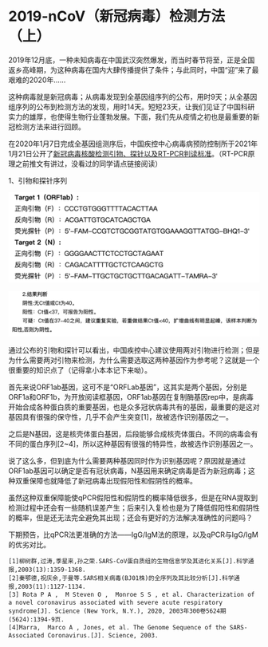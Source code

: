 # 2019-nCoV（新冠病毒）检测方法（上）

2019年12月底，一种未知病毒在中国武汉突然爆发，而当时春节将至，正是全国返乡高峰期，为这种病毒在国内大肆传播提供了条件；与此同时，中国“迎”来了最艰难的2020年……

这种病毒就是新冠病毒；从病毒发现到全基因组序列的公布，用时9天；从全基因组序列的公布到检测方法的发现，用时14天。短短23天，让我们见证了中国科研实力的雄厚，也使得生物行业蓬勃发展。下面，我们先从疫情之初也是最重要的新冠检测方法来进行回顾。

在2020年1月7日完成全基因组测序后，中国疾控中心病毒病预防控制所于2021年1月21日公开了[新冠病毒核酸检测引物、探针以及RT-PCR判读标准](http://www.chinaivdc.cn/kyjz/202001/t20200121_211337.htm)。（RT-PCR原理之前推文有讲过，没看过的同学请点链接阅读）

1、引物和探针序列

![image-20210419215733536](image-20210419215733536.png)

![image-20210419215757214](image-20210419215757214.png)

通过公布的引物和探针可以看出，中国疾控中心建议使用两对引物进行检测；但是为什么需要两对引物来检测，为什么需要选取这两种基因作为参考呢？这就是一个很重要的知识点了（记得拿小本本记下来呦）。

首先来说ORF1ab基因，这可不是“ORFLab基因”，这其实是两个基因，分别是ORF1a和ORF1b，为开放阅读框基因，ORF1ab基因在复制酶基因rep中，是病毒开始合成各种蛋白质的重要基因，也是众多冠状病毒共有的基因，最重要的是这对基因具有很强的保守性，几乎不会产生突变[1]，故被选作识别基因之一。

之后是N基因，这是核壳体蛋白基因，后段能够合成核壳体蛋白。不同的病毒会有不同的蛋白序列[2~4]，所以这种基因有很强的特异性，故被选作识别基因之一。

说了这么多，但到底为什么需要两种基因同时作为识别基因呢？原因就是通过ORF1ab基因可以确定是否有冠状病毒，N基因用来确定病毒是否为新冠病毒；这种双重保障也就降低了新冠病毒出现假阳性和假阴性的概率。

虽然这种双重保障能使qPCR假阳性和假阴性的概率降低很多，但是在RNA提取到检测过程中还会有一些随机误差产生；后来引入复检也是为了降低假阳性和假阴性的概率，但是还无法完全避免其出现；还会有更好的方法解决准确性的问题吗？

下期预告，比qPCR法更准确的方法——IgG/IgM法的原理，以及qPCR与IgG/IgM的优劣对比。



```shell
[1]柳树群,过涛,季星来,孙之荣.SARS-CoV蛋白质组的生物信息学及其进化关系[J].科学通报,2003(13):1359-1368.
[2]秦鄂德,祝庆余,于曼等.SARS相关病毒(BJ01株)的全序列及其比较分析[J].科学通报,2003(11):1127-1134.
[3] Rota P A ,  M Steven O ,  Monroe S S , et al. Characterization of a novel coronavirus associated with severe acute respiratory syndrome[J]. Science (New York, N.Y.), 2020, 2003年300卷5624期(5624):1394-9页.
[4]Marra,  Marco A , Jones, et al. The Genome Sequence of the SARS-Associated Coronavirus.[J]. Science, 2003.
```



